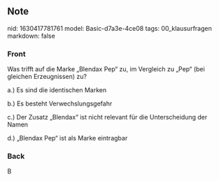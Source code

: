 ## Note
nid: 1630417781761
model: Basic-d7a3e-4ce08
tags: 00_klausurfragen
markdown: false

### Front
Was trifft auf die Marke „Blendax Pep“ zu, im Vergleich zu „Pep“ (bei gleichen Erzeugnissen) zu?

a.) Es sind die identischen Marken

b.) Es besteht Verwechslungsgefahr

c.) Der Zusatz „Blendax“ ist nicht relevant für die Unterscheidung der Namen

d.) „Blendax Pep“ ist als Marke eintragbar

### Back
B
